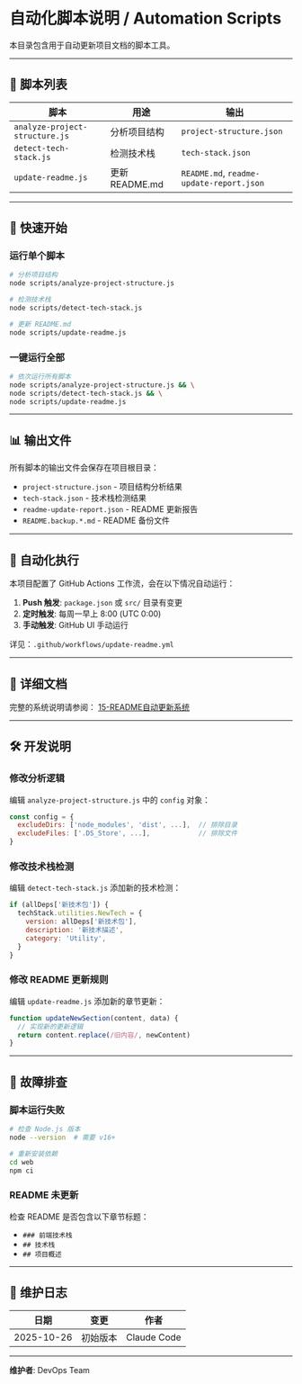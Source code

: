 # 自动化脚本说明 / Automation Scripts

本目录包含用于自动更新项目文档的脚本工具。

---

## 📁 脚本列表

| 脚本 | 用途 | 输出 |
|-----|------|------|
| `analyze-project-structure.js` | 分析项目结构 | `project-structure.json` |
| `detect-tech-stack.js` | 检测技术栈 | `tech-stack.json` |
| `update-readme.js` | 更新 README.md | `README.md`, `readme-update-report.json` |

---

## 🚀 快速开始

### 运行单个脚本

```bash
# 分析项目结构
node scripts/analyze-project-structure.js

# 检测技术栈
node scripts/detect-tech-stack.js

# 更新 README.md
node scripts/update-readme.js
```

### 一键运行全部

```bash
# 依次运行所有脚本
node scripts/analyze-project-structure.js && \
node scripts/detect-tech-stack.js && \
node scripts/update-readme.js
```

---

## 📊 输出文件

所有脚本的输出文件会保存在项目根目录：

- `project-structure.json` - 项目结构分析结果
- `tech-stack.json` - 技术栈检测结果
- `readme-update-report.json` - README 更新报告
- `README.backup.*.md` - README 备份文件

---

## 🤖 自动化执行

本项目配置了 GitHub Actions 工作流，会在以下情况自动运行：

1. **Push 触发**: `package.json` 或 `src/` 目录有变更
2. **定时触发**: 每周一早上 8:00 (UTC 0:00)
3. **手动触发**: GitHub UI 手动运行

详见：`.github/workflows/update-readme.yml`

---

## 📖 详细文档

完整的系统说明请参阅：
[15-README自动更新系统](../docs/15-README自动更新系统__README-Auto-Update-System.md)

---

## 🛠️ 开发说明

### 修改分析逻辑

编辑 `analyze-project-structure.js` 中的 `config` 对象：

```javascript
const config = {
  excludeDirs: ['node_modules', 'dist', ...],  // 排除目录
  excludeFiles: ['.DS_Store', ...],            // 排除文件
}
```

### 修改技术栈检测

编辑 `detect-tech-stack.js` 添加新的技术检测：

```javascript
if (allDeps['新技术包']) {
  techStack.utilities.NewTech = {
    version: allDeps['新技术包'],
    description: '新技术描述',
    category: 'Utility',
  }
}
```

### 修改 README 更新规则

编辑 `update-readme.js` 添加新的章节更新：

```javascript
function updateNewSection(content, data) {
  // 实现新的更新逻辑
  return content.replace(/旧内容/, newContent)
}
```

---

## 🐛 故障排查

### 脚本运行失败

```bash
# 检查 Node.js 版本
node --version  # 需要 v16+

# 重新安装依赖
cd web
npm ci
```

### README 未更新

检查 README 是否包含以下章节标题：

- `### 前端技术栈`
- `## 技术栈`
- `## 项目概述`

---

## 📝 维护日志

| 日期 | 变更 | 作者 |
|-----|------|------|
| 2025-10-26 | 初始版本 | Claude Code |

---

**维护者**: DevOps Team
